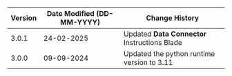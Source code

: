 | **Version** | **Date Modified (DD-MM-YYYY)** | **Change History**                                                 |
|-------------|--------------------------------|--------------------------------------------------------------------| 
| 3.0.1       | 24-02-2025                     |	Updated **Data Connector** Instructions Blade   |
| 3.0.0       | 09-09-2024                     |	Updated the python runtime version to 3.11   |